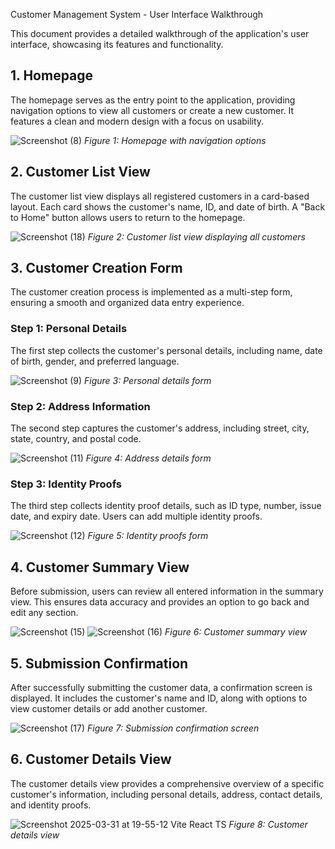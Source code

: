 Customer Management System - User Interface Walkthrough

This document provides a detailed walkthrough of the application's user interface, showcasing its features and functionality.

## 1. Homepage

The homepage serves as the entry point to the application, providing navigation options to view all customers or create a new customer. It features a clean and modern design with a focus on usability.

![Screenshot (8)](https://github.com/user-attachments/assets/24fc76a5-1eb9-43bf-af8e-58aacf57b8b7)
_Figure 1: Homepage with navigation options_

## 2. Customer List View

The customer list view displays all registered customers in a card-based layout. Each card shows the customer's name, ID, and date of birth. A "Back to Home" button allows users to return to the homepage.

![Screenshot (18)](https://github.com/user-attachments/assets/369c2b9a-6ac0-4e10-8dd9-78913a82570f)
_Figure 2: Customer list view displaying all customers_

## 3. Customer Creation Form

The customer creation process is implemented as a multi-step form, ensuring a smooth and organized data entry experience.

### Step 1: Personal Details

The first step collects the customer's personal details, including name, date of birth, gender, and preferred language.

![Screenshot (9)](https://github.com/user-attachments/assets/80216295-e31c-4d30-877a-3c8b63f7f7a2)
_Figure 3: Personal details form_

### Step 2: Address Information

The second step captures the customer's address, including street, city, state, country, and postal code.

![Screenshot (11)](https://github.com/user-attachments/assets/331f7f2d-81e9-4410-a0cc-f6e4cd710103)
_Figure 4: Address details form_

### Step 3: Identity Proofs

The third step collects identity proof details, such as ID type, number, issue date, and expiry date. Users can add multiple identity proofs.

![Screenshot (12)](https://github.com/user-attachments/assets/ecaf81b7-e437-444f-917c-4dff510a73fa)
_Figure 5: Identity proofs form_

## 4. Customer Summary View

Before submission, users can review all entered information in the summary view. This ensures data accuracy and provides an option to go back and edit any section.

![Screenshot (15)](https://github.com/user-attachments/assets/58f48eb9-6522-4584-8b15-e9307708d405)
![Screenshot (16)](https://github.com/user-attachments/assets/92b1bcf1-343a-4238-8c8a-a7663a9166f3)
_Figure 6: Customer summary view_

## 5. Submission Confirmation

After successfully submitting the customer data, a confirmation screen is displayed. It includes the customer's name and ID, along with options to view customer details or add another customer.

![Screenshot (17)](https://github.com/user-attachments/assets/e5d2490c-a167-486a-9651-0b330b744b70)
_Figure 7: Submission confirmation screen_

## 6. Customer Details View

The customer details view provides a comprehensive overview of a specific customer's information, including personal details, address, contact details, and identity proofs.

![Screenshot 2025-03-31 at 19-55-12 Vite React TS](https://github.com/user-attachments/assets/cf1545e4-203e-4365-95cc-66e522c7e107)
_Figure 8: Customer details view_
